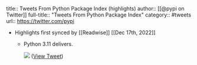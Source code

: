 title:: Tweets From Python Package Index (highlights)
author:: [[@pypi on Twitter]]
full-title:: "Tweets From Python Package Index"
category:: #tweets
url:: https://twitter.com/pypi

- Highlights first synced by [[Readwise]] [[Dec 17th, 2022]]
	- Python 3.11 delivers. 
	  
	  ![](https://pbs.twimg.com/media/Fj9RQVnWIAEGS6A.jpg) ([View Tweet](https://twitter.com/pypi/status/1603089763287826432))